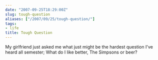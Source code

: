 ```yaml
---
date: "2007-09-25T18:29:00Z"
slug: tough-question
aliases: ["/2007/09/25/tough-question/"]
tags:
- life
title: Tough Question
---
```


My girlfriend just asked me what just might be the hardest question I've heard all semester;
What do I like better, The Simpsons or beer?
